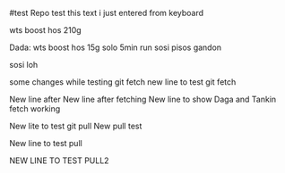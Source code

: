 #test Repo
test
this text i just entered from keyboard

wts boost hos 210g

Dada: wts boost hos 15g solo 5min run
sosi pisos gandon

sosi loh

some changes while testing git fetch
new line to test git fetch

New line after
New line after fetching
New line to show Daga and Tankin fetch working

New lite to test git pull
New pull test

New line to test pull

NEW LINE TO TEST PULL2
